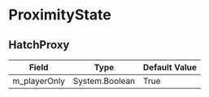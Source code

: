 # ProximityState

## HatchProxy

|Field|Type|Default Value|
|-----|----|-------------|
|m_playerOnly|System.Boolean|True|

